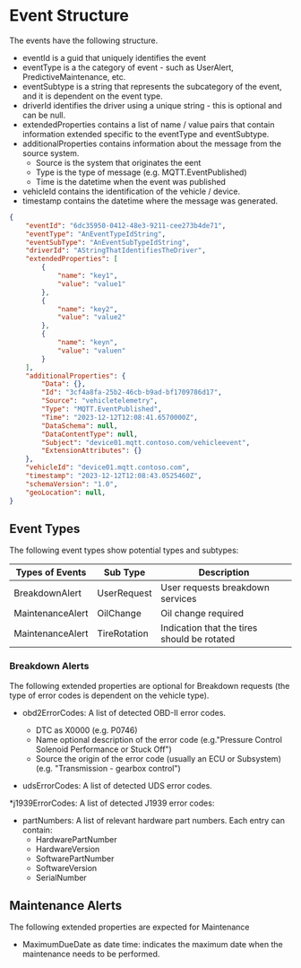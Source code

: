 
# Event Structure

The events have the following structure.

* eventId is a guid that uniquely identifies the event
* eventType is a the category of event - such as UserAlert, PredictiveMaintenance, etc.
* eventSubtype is a string that represents the subcategory of the event, and it is dependent on the event type.
* driverId identifies the driver using a unique string - this is optional and can be null.
* extendedProperties contains a list of name / value pairs that contain information extended specific to the eventType and eventSubtype.
* additionalProperties contains information about the message from the source system.
  * Source is the system that originates the eent
  * Type is the type of message (e.g. MQTT.EventPublished)
  * Time is the datetime when the event was published
* vehicleId contains the identification of the vehicle / device.
* timestamp contains the datetime where the message was generated.

```json
{
    "eventId": "6dc35950-0412-48e3-9211-cee273b4de71",
    "eventType": "AnEventTypeIdString",
    "eventSubType": "AnEventSubTypeIdString",
    "driverId": "AStringThatIdentifiesTheDriver",
    "extendedProperties": [
        {
            "name": "key1",
            "value": "value1"
        },
        {
            "name": "key2",
            "value": "value2"
        },
        {
            "name": "keyn",
            "value": "valuen"
        }
    ],
    "additionalProperties": {
        "Data": {},
        "Id": "3cf4a8fa-25b2-46cb-b9ad-bf1709786d17",
        "Source": "vehicletelemetry",
        "Type": "MQTT.EventPublished",
        "Time": "2023-12-12T12:08:41.6570000Z",
        "DataSchema": null,
        "DataContentType": null,
        "Subject": "device01.mqtt.contoso.com/vehicleevent",
        "ExtensionAttributes": {}
    },
    "vehicleId": "device01.mqtt.contoso.com",
    "timestamp": "2023-12-12T12:08:43.0525460Z",
    "schemaVersion": "1.0",
    "geoLocation": null,
}
```

## Event Types

The following event types show potential types and subtypes:

| Types of Events      | Sub Type         | Description     |
| ---------------------| -----------------| --------------- |
| BreakdownAlert       | UserRequest      | User requests breakdown services |
| MaintenanceAlert     | OilChange        | Oil change required |
| MaintenanceAlert     | TireRotation     | Indication that the tires should be rotated

### Breakdown Alerts

The following extended properties are optional for Breakdown requests (the type of error codes is dependent on the vehicle type).

* obd2ErrorCodes: A list of detected OBD-II error codes.
  * DTC as X0000 (e.g. P0746)
  * Name optional description of the error code (e.g."Pressure Control Solenoid Performance or Stuck Off")
  * Source the origin of the error code (usually an ECU or Subsystem) (e.g. "Transmission - gearbox control")

* udsErrorCodes: A list of detected UDS error codes.

*j1939ErrorCodes: A list of detected J1939 error codes:
  
* partNumbers: A list of relevant hardware part numbers. Each entry can contain:
  * HardwarePartNumber
  * HardwareVersion
  * SoftwarePartNumber
  * SoftwareVersion
  * SerialNumber

## Maintenance Alerts

The following extended properties are expected for Maintenance

* MaximumDueDate as date time: indicates the maximum date when the maintenance needs to be performed.
